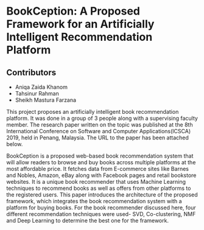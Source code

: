 # BookCeption: A Proposed Framework for an Artificially Intelligent Recommendation Platform

## Contributors
* Aniqa Zaida Khanom
* Tahsinur Rahman
* Sheikh Mastura Farzana

This project proposes an artificially intelligent book recommendation platform. It was done in a group of 3 people along with a supervising faculty member. The research paper written on the topic was published at the 8th International Conference on Software and Computer Applications(ICSCA) 2019, held in Penang, Malaysia. The URL to the paper has been attached below.

BookCeption is a proposed web-based book recommendation system that will allow readers to browse and buy books across multiple platforms at the most affordable price. It fetches data from E-commerce sites like Barnes and Nobles, Amazon, eBay along with Facebook pages and retail bookstore websites. It is a unique book recommender that uses Machine Learning techniques to recommend books as well as offers from other platforms to the registered users. This paper introduces the architecture of the proposed framework, which integrates the book recommendation system with a platform for buying books. For the book recommender discussed here, four different recommendation techniques were used- SVD, Co-clustering, NMF and Deep Learning to determine the best one for the framework.